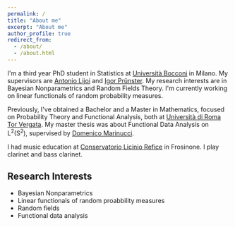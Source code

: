```yaml
---
permalink: /
title: "About me"
excerpt: "About me"
author_profile: true
redirect_from: 
  - /about/
  - /about.html
---
```


I'm a third year PhD student in Statistics at [Università Bocconi](https://www.unibocconi.eu/wps/wcm/connect/bocconi/sitopubblico_en/navigation+tree/home/programs/phd/phd+in+statistics) in Milano. My supervisors are [Antonio Lijoi](http://didattica.unibocconi.eu/mypage/index.php?IdUte=189615&idr=&lingua=eng) and [Igor Prünster](http://didattica.unibocconi.it/mypage/index.php?IdUte=187032&cognome=PRUENSTER&nome=IGOR&urlBackMy=). My research interests are in Bayesian Nonparametrics and Random Fields Theory. I'm currently working on linear functionals of random probability measures. 

Previously, I've obtained a Bachelor and a Master in Mathematics, focused on Probability Theory and Functional Analysis, both at [Università di Roma Tor Vergata](https://www.mat.uniroma2.it/index.php). My master thesis was about Functional Data Analysis on L<sup>2</sup>(S<sup>2</sup>), supervised by [Domenico Marinucci](https://www.mat.uniroma2.it/~marinucc/).

I had music education at [Conservatorio Licinio Refice](http://www.conservatorio-frosinone.it/) in Frosinone. I play clarinet and bass clarinet.


Research Interests
------
* Bayesian Nonparametrics
* Linear functionals of random proabbility measures
* Random fields
* Functional data analysis
